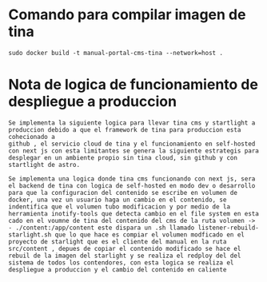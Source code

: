 # Comando para compilar imagen de tina
    sudo docker build -t manual-portal-cms-tina --network=host . 

# Nota de logica de funcionamiento de despliegue a produccion

    Se implementa la siguiente logica para llevar tina cms y startlight a produccion debido a que el framework de tina para produccion esta cohecionado a
    github , el servicio cloud de tina y el funcionamiento en self-hosted con next js con esta limitantes se genera la siguiente estrategis para desplegar en un ambiente propio sin tina cloud, sin github y con startlight de astro.

    Se implementa una logica donde tina cms funcionando con next js, sera el backend de tina con logica de self-hosted en modo dev o desarrollo para que la configuracion del contenido se escribe en volumen de docker, una vez un usuario haga un cambio en el contenido, se indentifica que el volumen tubo modificacion y por medio de la herramienta inotify-tools que detecta cambio en el file system en esta cado en el voumne de tina del contenido del cms de la ruta volumen -> - ./content:/app/content este dispara un .sh llamado listener-rebuild-starlight.sh que lo que hace es compiar el volumen modficado en el proyecto de starlight que es el cliente del manual en la ruta  src/content , depues de copiar el contenido modificado se hace el rebuil de la imagen del starlight y se realiza el redploy del del sistema de todos los contendores, con esta logica se realiza el despliegue a produccion y el cambio del contenido en caliente